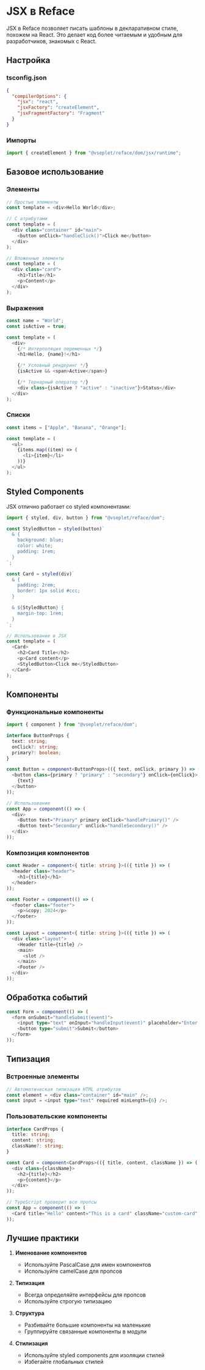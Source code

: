 # JSX в Reface

JSX в Reface позволяет писать шаблоны в декларативном стиле, похожем на React. Это делает код более читаемым и удобным для разработчиков, знакомых с React.

## Настройка

### tsconfig.json

```json
{
  "compilerOptions": {
    "jsx": "react",
    "jsxFactory": "createElement",
    "jsxFragmentFactory": "Fragment"
  }
}
```

### Импорты

```typescript
import { createElement } from "@vseplet/reface/dom/jsx/runtime";
```

## Базовое использование

### Элементы

```typescript
// Простые элементы
const template = <div>Hello World</div>;

// С атрибутами
const template = (
  <div class="container" id="main">
    <button onClick="handleClick()">Click me</button>
  </div>
);

// Вложенные элементы
const template = (
  <div class="card">
    <h1>Title</h1>
    <p>Content</p>
  </div>
);
```

### Выражения

```typescript
const name = "World";
const isActive = true;

const template = (
  <div>
    {/* Интерполяция переменных */}
    <h1>Hello, {name}!</h1>

    {/* Условный рендеринг */}
    {isActive && <span>Active</span>}

    {/* Тернарный оператор */}
    <div class={isActive ? "active" : "inactive"}>Status</div>
  </div>
);
```

### Списки

```typescript
const items = ["Apple", "Banana", "Orange"];

const template = (
  <ul>
    {items.map((item) => (
      <li>{item}</li>
    ))}
  </ul>
);
```

## Styled Components

JSX отлично работает со styled компонентами:

```typescript
import { styled, div, button } from "@vseplet/reface/dom";

const StyledButton = styled(button)`
  & {
    background: blue;
    color: white;
    padding: 1rem;
  }
`;

const Card = styled(div)`
  & {
    padding: 2rem;
    border: 1px solid #ccc;
  }

  & ${StyledButton} {
    margin-top: 1rem;
  }
`;

// Использование в JSX
const template = (
  <Card>
    <h2>Card Title</h2>
    <p>Card content</p>
    <StyledButton>Click me</StyledButton>
  </Card>
);
```

## Компоненты

### Функциональные компоненты

```typescript
import { component } from "@vseplet/reface/dom";

interface ButtonProps {
  text: string;
  onClick?: string;
  primary?: boolean;
}

const Button = component<ButtonProps>(({ text, onClick, primary }) => (
  <button class={primary ? "primary" : "secondary"} onClick={onClick}>
    {text}
  </button>
));

// Использование
const App = component(() => (
  <div>
    <Button text="Primary" primary onClick="handlePrimary()" />
    <Button text="Secondary" onClick="handleSecondary()" />
  </div>
));
```

### Композиция компонентов

```typescript
const Header = component<{ title: string }>(({ title }) => (
  <header class="header">
    <h1>{title}</h1>
  </header>
));

const Footer = component(() => (
  <footer class="footer">
    <p>&copy; 2024</p>
  </footer>
));

const Layout = component<{ title: string }>(({ title }) => (
  <div class="layout">
    <Header title={title} />
    <main>
      <slot />
    </main>
    <Footer />
  </div>
));
```

## Обработка событий

```typescript
const Form = component(() => (
  <form onSubmit="handleSubmit(event)">
    <input type="text" onInput="handleInput(event)" placeholder="Enter text" />
    <button type="submit">Submit</button>
  </form>
));
```

## Типизация

### Встроенные элементы

```typescript
// Автоматическая типизация HTML атрибутов
const element = <div class="container" id="main" />;
const input = <input type="text" required minLength={6} />;
```

### Пользовательские компоненты

```typescript
interface CardProps {
  title: string;
  content: string;
  className?: string;
}

const Card = component<CardProps>(({ title, content, className }) => (
  <div class={className}>
    <h2>{title}</h2>
    <p>{content}</p>
  </div>
));

// TypeScript проверит все пропсы
const App = component(() => (
  <Card title="Hello" content="This is a card" className="custom-card" />
));
```

## Лучшие практики

1. **Именование компонентов**

   - Используйте PascalCase для имен компонентов
   - Используйте camelCase для пропсов

2. **Типизация**

   - Всегда определяйте интерфейсы для пропсов
   - Используйте строгую типизацию

3. **Структура**

   - Разбивайте большие компоненты на маленькие
   - Группируйте связанные компоненты в модули

4. **Стилизация**
   - Используйте styled components для изоляции стилей
   - Избегайте глобальных стилей
     ```

     ```
